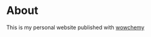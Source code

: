 # About
This is my personal website published with [wowchemy](https://wowchemy.com/?utm_campaign=poweredby)